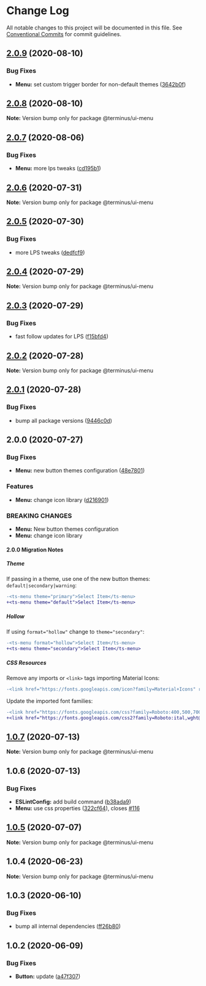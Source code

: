 # Change Log

All notable changes to this project will be documented in this file.
See [Conventional Commits](https://conventionalcommits.org) for commit guidelines.

## [2.0.9](https://github.com/GetTerminus/terminus-oss/compare/@terminus/ui-menu@2.0.8...@terminus/ui-menu@2.0.9) (2020-08-10)

### Bug Fixes

* **Menu:** set custom trigger border for non-default themes ([3642b0f](https://github.com/GetTerminus/terminus-oss/commit/3642b0ff18bc8449f30a35871c1da006d3d7635c))

## [2.0.8](https://github.com/GetTerminus/terminus-oss/compare/@terminus/ui-menu@2.0.7...@terminus/ui-menu@2.0.8) (2020-08-10)

**Note:** Version bump only for package @terminus/ui-menu

## [2.0.7](https://github.com/GetTerminus/terminus-oss/compare/@terminus/ui-menu@2.0.6...@terminus/ui-menu@2.0.7) (2020-08-06)

### Bug Fixes

* **Menu:** more lps tweaks ([cd195b1](https://github.com/GetTerminus/terminus-oss/commit/cd195b1bb0afeb80bd8d15e22f7b695d4a11c665))

## [2.0.6](https://github.com/GetTerminus/terminus-oss/compare/@terminus/ui-menu@2.0.5...@terminus/ui-menu@2.0.6) (2020-07-31)

**Note:** Version bump only for package @terminus/ui-menu

## [2.0.5](https://github.com/GetTerminus/terminus-oss/compare/@terminus/ui-menu@2.0.4...@terminus/ui-menu@2.0.5) (2020-07-30)

### Bug Fixes

* more LPS tweaks ([dedfcf9](https://github.com/GetTerminus/terminus-oss/commit/dedfcf947e3bcd33041b388ccab9bcc5bf273f51))

## [2.0.4](https://github.com/GetTerminus/terminus-oss/compare/@terminus/ui-menu@2.0.3...@terminus/ui-menu@2.0.4) (2020-07-29)

**Note:** Version bump only for package @terminus/ui-menu

## [2.0.3](https://github.com/GetTerminus/terminus-oss/compare/@terminus/ui-menu@2.0.2...@terminus/ui-menu@2.0.3) (2020-07-29)

### Bug Fixes

* fast follow updates for LPS ([f15bfd4](https://github.com/GetTerminus/terminus-oss/commit/f15bfd4fa088da2fea76e9964c664bad8844e740))

## [2.0.2](https://github.com/GetTerminus/terminus-oss/compare/@terminus/ui-menu@2.0.1...@terminus/ui-menu@2.0.2) (2020-07-28)

**Note:** Version bump only for package @terminus/ui-menu

## [2.0.1](https://github.com/GetTerminus/terminus-oss/compare/@terminus/ui-menu@2.0.0...@terminus/ui-menu@2.0.1) (2020-07-28)

### Bug Fixes

* bump all package versions ([9446c0d](https://github.com/GetTerminus/terminus-oss/commit/9446c0d5cde3bd693cfba7cabbfd2db443a47b00))

## 2.0.0 (2020-07-27)

### Bug Fixes

* **Menu:** new button themes configuration ([48e7801](https://github.com/GetTerminus/terminus-oss/commit/48e78010966ffe67ce0e46dfb92759f02aba2fdd))

### Features

* **Menu:** change icon library ([d216901](https://github.com/GetTerminus/terminus-oss/commit/d2169019abe934ebecf6b219b738945b8ec321b4))

### BREAKING CHANGES

* **Menu:** New button themes configuration
* **Menu:** change icon library

#### 2.0.0 Migration Notes

##### Theme

If passing in a theme, use one of the new button themes: `default|secondary|warning`:

```diff
-<ts-menu theme="primary">Select Item</ts-menu>
+<ts-menu theme="default">Select Item</ts-menu>
```

##### Hollow

If using `format="hollow"` change to `theme="secondary"`:

```diff
-<ts-menu format="hollow">Select Item</ts-menu>
+<ts-menu theme="secondary">Select Item</ts-menu>
```

##### CSS Resources

Remove any imports or `<link>` tags importing Material Icons:

```diff
-<link href="https://fonts.googleapis.com/icon?family=Material+Icons" rel="stylesheet">
```

Update the imported font families:

```diff
-<link href="https://fonts.googleapis.com/css?family=Roboto:400,500,700" rel="stylesheet">
+<link href="https://fonts.googleapis.com/css2?family=Roboto:ital,wght@0,400;0,500;0,700;1,400&display=swap" rel="stylesheet">
```

## [1.0.7](https://github.com/GetTerminus/terminus-oss/compare/@terminus/ui-menu@1.0.6...@terminus/ui-menu@1.0.7) (2020-07-13)

**Note:** Version bump only for package @terminus/ui-menu

## 1.0.6 (2020-07-13)

### Bug Fixes

* **ESLintConfig:** add build command ([b38ada9](https://github.com/GetTerminus/terminus-oss/commit/b38ada91d034ebe18b96f46b603b13b0ccbca5c0))
* **Menu:** use css properties ([322cf64](https://github.com/GetTerminus/terminus-oss/commit/322cf6474146fddff1b82515d18d24b1a501cd38)), closes [#116](https://github.com/GetTerminus/terminus-oss/issues/116)

## [1.0.5](https://github.com/GetTerminus/terminus-oss/compare/@terminus/ui-menu@1.0.4...@terminus/ui-menu@1.0.5) (2020-07-07)

**Note:** Version bump only for package @terminus/ui-menu

## 1.0.4 (2020-06-23)

**Note:** Version bump only for package @terminus/ui-menu

## 1.0.3 (2020-06-10)

### Bug Fixes

* bump all internal dependencies ([ff26b80](https://github.com/GetTerminus/terminus-oss/commit/ff26b806bb599401f006996be5b567a378e68ef3))

## 1.0.2 (2020-06-09)

### Bug Fixes

* **Button:** update ([a47f307](https://github.com/GetTerminus/terminus-oss/commit/a47f30757b9216d6ee76788c117e76eacf5289e5))
